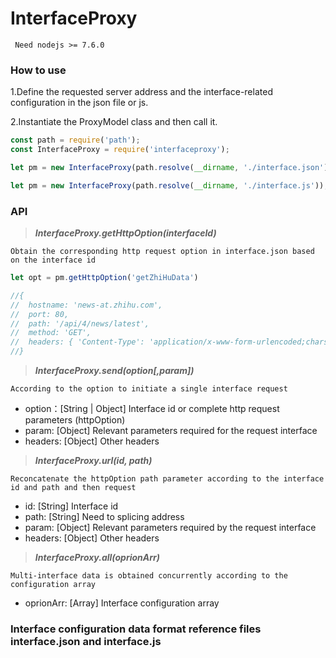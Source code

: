 # InterfaceProxy

```
 Need nodejs >= 7.6.0
```

### How to use

1.Define the requested server address and the interface-related configuration in the json file or js.

2.Instantiate the ProxyModel class and then call it.


```js
const path = require('path');
const InterfaceProxy = require('interfaceproxy');

let pm = new InterfaceProxy(path.resolve(__dirname, './interface.json'));

let pm = new InterfaceProxy(path.resolve(__dirname, './interface.js'));
```

### API

>***InterfaceProxy.getHttpOption(interfaceId)***

```
Obtain the corresponding http request option in interface.json based on the interface id
```

```js
let opt = pm.getHttpOption('getZhiHuData')

//{
//  hostname: 'news-at.zhihu.com',
//  port: 80,
//  path: '/api/4/news/latest',
//  method: 'GET',
//  headers: { 'Content-Type': 'application/x-www-form-urlencoded;charset=utf-8' } 
//}

```

>***InterfaceProxy.send(option[,param])***

```
According to the option to initiate a single interface request
```

* option：[String | Object] Interface id or complete http request parameters (httpOption)
* param: [Object] Relevant parameters required for the request interface
* headers: [Object] Other headers


>***InterfaceProxy.url(id, path)***

```
Reconcatenate the httpOption path parameter according to the interface id and path and then request
```

* id: [String] Interface id
* path: [String] Need to splicing address
* param: [Object] Relevant parameters required by the request interface
* headers: [Object] Other headers


>***InterfaceProxy.all(oprionArr)***

```
Multi-interface data is obtained concurrently according to the configuration array
```

* oprionArr: [Array] Interface configuration array


### Interface configuration data format reference files interface.json and interface.js